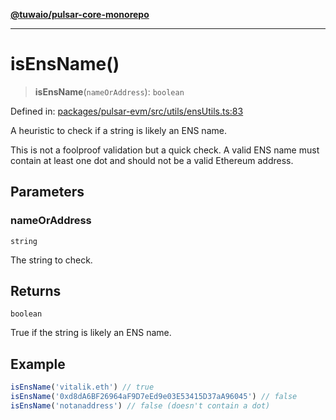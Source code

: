 [**@tuwaio/pulsar-core-monorepo**](../../../README.md)

***

# isEnsName()

> **isEnsName**(`nameOrAddress`): `boolean`

Defined in: [packages/pulsar-evm/src/utils/ensUtils.ts:83](https://github.com/TuwaIO/pulsar-core/blob/3ba2d01231ada5db5bd141e51fda8a3427ad1f9d/packages/pulsar-evm/src/utils/ensUtils.ts#L83)

A heuristic to check if a string is likely an ENS name.

This is not a foolproof validation but a quick check. A valid ENS name
must contain at least one dot and should not be a valid Ethereum address.

## Parameters

### nameOrAddress

`string`

The string to check.

## Returns

`boolean`

True if the string is likely an ENS name.

## Example

```ts
isEnsName('vitalik.eth') // true
isEnsName('0xd8dA6BF26964aF9D7eEd9e03E53415D37aA96045') // false
isEnsName('notanaddress') // false (doesn't contain a dot)
```
